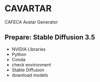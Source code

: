 # CAVARTAR
CAFECA Avatar Generator

## Prepare: Stable Diffusion 3.5
- NVIDIA Libraries
- Python
- Conda
- check environment
- Stable Diffusion
- download models
